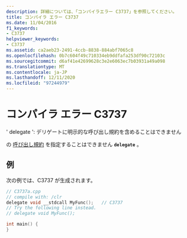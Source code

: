 ```yaml
---
description: 詳細については、「コンパイラエラー C3737」を参照してください。
title: コンパイラ エラー C3737
ms.date: 11/04/2016
f1_keywords:
- C3737
helpviewer_keywords:
- C3737
ms.assetid: ca2aeb23-2491-4ccb-8838-884abf7065c8
ms.openlocfilehash: 0b7c604f49c710334eb9ddfafa253df90c72103c
ms.sourcegitcommit: d6af41e42699628c3e2e6063ec7b03931a49a098
ms.translationtype: MT
ms.contentlocale: ja-JP
ms.lasthandoff: 12/11/2020
ms.locfileid: "97244979"
---
```

# <a name="compiler-error-c3737"></a>コンパイラ エラー C3737

' delegate ': デリゲートに明示的な呼び出し規約を含めることはできません

の [呼び出し規約](../../cpp/calling-conventions.md) を指定することはできません **`delegate`** 。

## <a name="example"></a>例

次の例では、C3737 が生成されます。

```cpp
// C3737a.cpp
// compile with: /clr
delegate void __stdcall MyFunc();   // C3737
// Try the following line instead.
// delegate void MyFunc();

int main() {
}
```
